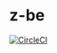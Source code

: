 # z-be

[![CircleCI](https://dl.circleci.com/status-badge/img/gh/Ntwali-Josue/z-be/tree/dev.svg?style=svg&circle-token=fbb9a801bdf2d6d2c45cd9aac8e6420c6508ca47)](https://dl.circleci.com/status-badge/redirect/gh/Ntwali-Josue/z-be/tree/dev)